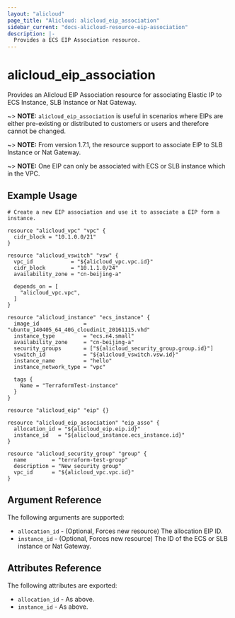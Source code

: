 ```yaml
---
layout: "alicloud"
page_title: "Alicloud: alicloud_eip_association"
sidebar_current: "docs-alicloud-resource-eip-association"
description: |-
  Provides a ECS EIP Association resource.
---
```


# alicloud\_eip\_association

Provides an Alicloud EIP Association resource for associating Elastic IP to ECS Instance, SLB Instance or Nat Gateway.

~> **NOTE:** `alicloud_eip_association` is useful in scenarios where EIPs are either
 pre-existing or distributed to customers or users and therefore cannot be changed.

~> **NOTE:** From version 1.7.1, the resource support to associate EIP to SLB Instance or Nat Gateway.

~> **NOTE:** One EIP can only be associated with ECS or SLB instance which in the VPC.

## Example Usage

```
# Create a new EIP association and use it to associate a EIP form a instance.

resource "alicloud_vpc" "vpc" {
  cidr_block = "10.1.0.0/21"
}

resource "alicloud_vswitch" "vsw" {
  vpc_id            = "${alicloud_vpc.vpc.id}"
  cidr_block        = "10.1.1.0/24"
  availability_zone = "cn-beijing-a"

  depends_on = [
    "alicloud_vpc.vpc",
  ]
}

resource "alicloud_instance" "ecs_instance" {
  image_id              = "ubuntu_140405_64_40G_cloudinit_20161115.vhd"
  instance_type         = "ecs.n4.small"
  availability_zone     = "cn-beijing-a"
  security_groups       = ["${alicloud_security_group.group.id}"]
  vswitch_id            = "${alicloud_vswitch.vsw.id}"
  instance_name         = "hello"
  instance_network_type = "vpc"

  tags {
    Name = "TerraformTest-instance"
  }
}

resource "alicloud_eip" "eip" {}

resource "alicloud_eip_association" "eip_asso" {
  allocation_id = "${alicloud_eip.eip.id}"
  instance_id   = "${alicloud_instance.ecs_instance.id}"
}

resource "alicloud_security_group" "group" {
  name        = "terraform-test-group"
  description = "New security group"
  vpc_id      = "${alicloud_vpc.vpc.id}"
}
```

## Argument Reference

The following arguments are supported:

* `allocation_id` - (Optional, Forces new resource) The allocation EIP ID.
* `instance_id` - (Optional, Forces new resource) The ID of the ECS or SLB instance or Nat Gateway.

## Attributes Reference

The following attributes are exported:

* `allocation_id` - As above.
* `instance_id` - As above.